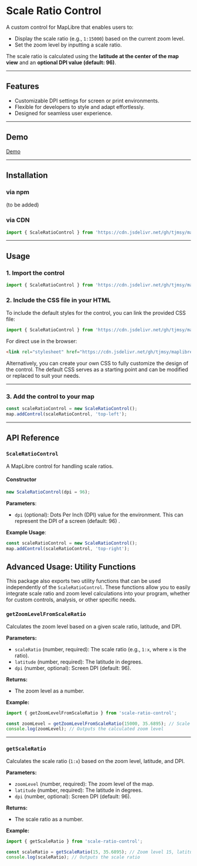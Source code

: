 # Scale Ratio Control  

A custom control for MapLibre that enables users to:  
- Display the scale ratio (e.g., `1:15000`) based on the current zoom level.  
- Set the zoom level by inputting a scale ratio.  

The scale ratio is calculated using the **latitude at the center of the map view** and an **optional DPI value (default: 96)**.  

---

## Features  

- Customizable DPI settings for screen or print environments.
- Flexible for developers to style and adapt effortlessly.
- Designed for seamless user experience.

---

## Demo  

[Demo](https://tjmsy.github.io/maplibre-gl-scale-ratio/site/)

---

## Installation  

### via npm  

(to be added)

### via CDN  

```javascript  
import { ScaleRatioControl } from 'https://cdn.jsdelivr.net/gh/tjmsy/maplibre-gl-scale-ratio@main/src/maplibre-gl-scale-ratio.js';
```  
---

## Usage  

### 1. Import the control  

```javascript  
import { ScaleRatioControl } from 'https://cdn.jsdelivr.net/gh/tjmsy/maplibre-gl-scale-ratio@main/src/maplibre-gl-scale-ratio.js';
```  

### 2. Include the CSS file in your HTML  

To include the default styles for the control, you can link the provided CSS file:

```javascript  
import { ScaleRatioControl } from 'https://cdn.jsdelivr.net/gh/tjmsy/maplibre-gl-scale-ratio@main/src/maplibre-gl-scale-ratio.js';
```  

For direct use in the browser:  
```html
<link rel="stylesheet" href="https://cdn.jsdelivr.net/gh/tjmsy/maplibre-gl-scale-ratio@main/src/maplibre-gl-scale-ratio.css" />
```

Alternatively, you can create your own CSS to fully customize the design of the control. The default CSS serves as a starting point and can be modified or replaced to suit your needs.

---

### 3. Add the control to your map  

```javascript  
const scaleRatioControl = new ScaleRatioControl();  
map.addControl(scaleRatioControl, 'top-left');  
```  

---

## API Reference  

### `ScaleRatioControl`  

A MapLibre control for handling scale ratios.  

#### Constructor  

```javascript  
new ScaleRatioControl(dpi = 96);  
```  

**Parameters**:  
- `dpi` (optional): Dots Per Inch (DPI) value for the environment. This can represent the DPI of a screen (default: 96) .  


**Example Usage**:  
```javascript  
const scaleRatioControl = new ScaleRatioControl(); 
map.addControl(scaleRatioControl, 'top-right');  
```  

## Advanced Usage: Utility Functions

This package also exports two utility functions that can be used independently of the `ScaleRatioControl`. These functions allow you to easily integrate scale ratio and zoom level calculations into your program, whether for custom controls, analysis, or other specific needs.

### `getZoomLevelFromScaleRatio`

Calculates the zoom level based on a given scale ratio, latitude, and DPI.

**Parameters:**
- `scaleRatio` (number, required): The scale ratio (e.g., `1:x`, where `x` is the ratio).
- `latitude` (number, required): The latitude in degrees.
- `dpi` (number, optional): Screen DPI (default: 96).

**Returns:**
- The zoom level as a number.

**Example:**
```javascript
import { getZoomLevelFromScaleRatio } from 'scale-ratio-control';

const zoomLevel = getZoomLevelFromScaleRatio(15000, 35.6895); // Scale ratio 1:15000, latitude 35.6895° (e.g., Tokyo)
console.log(zoomLevel); // Outputs the calculated zoom level
```

---

### `getScaleRatio`

Calculates the scale ratio (`1:x`) based on the zoom level, latitude, and DPI.

**Parameters:**
- `zoomLevel` (number, required): The zoom level of the map.
- `latitude` (number, required): The latitude in degrees.
- `dpi` (number, optional): Screen DPI (default: 96).

**Returns:**
- The scale ratio as a number.

**Example:**
```javascript
import { getScaleRatio } from 'scale-ratio-control';

const scaleRatio = getScaleRatio(15, 35.6895); // Zoom level 15, latitude 35.6895° (e.g., Tokyo)
console.log(scaleRatio); // Outputs the scale ratio
```
